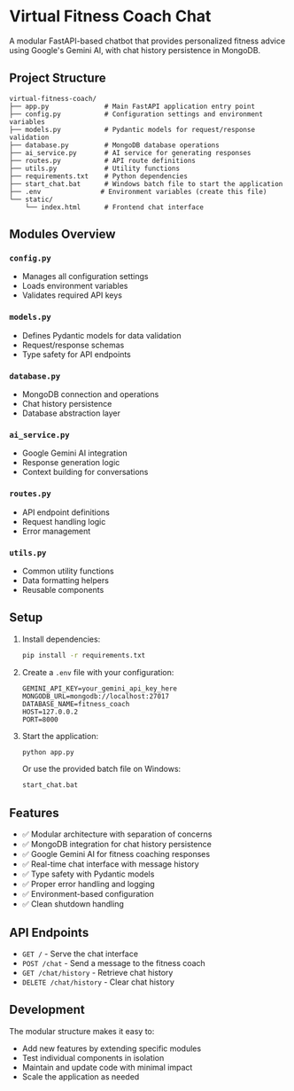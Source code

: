 # Virtual Fitness Coach Chat

A modular FastAPI-based chatbot that provides personalized fitness advice using Google's Gemini AI, with chat history persistence in MongoDB.

## Project Structure

```
virtual-fitness-coach/
├── app.py              # Main FastAPI application entry point
├── config.py           # Configuration settings and environment variables
├── models.py           # Pydantic models for request/response validation
├── database.py         # MongoDB database operations
├── ai_service.py       # AI service for generating responses
├── routes.py           # API route definitions
├── utils.py            # Utility functions
├── requirements.txt    # Python dependencies
├── start_chat.bat      # Windows batch file to start the application
├── .env               # Environment variables (create this file)
└── static/
    └── index.html      # Frontend chat interface
```

## Modules Overview

### `config.py`
- Manages all configuration settings
- Loads environment variables
- Validates required API keys

### `models.py`
- Defines Pydantic models for data validation
- Request/response schemas
- Type safety for API endpoints

### `database.py`
- MongoDB connection and operations
- Chat history persistence
- Database abstraction layer

### `ai_service.py`
- Google Gemini AI integration
- Response generation logic
- Context building for conversations

### `routes.py`
- API endpoint definitions
- Request handling logic
- Error management

### `utils.py`
- Common utility functions
- Data formatting helpers
- Reusable components

## Setup

1. Install dependencies:
   ```bash
   pip install -r requirements.txt
   ```

2. Create a `.env` file with your configuration:
   ```
   GEMINI_API_KEY=your_gemini_api_key_here
   MONGODB_URL=mongodb://localhost:27017
   DATABASE_NAME=fitness_coach
   HOST=127.0.0.2
   PORT=8000
   ```

3. Start the application:
   ```bash
   python app.py
   ```
   Or use the provided batch file on Windows:
   ```bash
   start_chat.bat
   ```

## Features

- ✅ Modular architecture with separation of concerns
- ✅ MongoDB integration for chat history persistence
- ✅ Google Gemini AI for fitness coaching responses
- ✅ Real-time chat interface with message history
- ✅ Type safety with Pydantic models
- ✅ Proper error handling and logging
- ✅ Environment-based configuration
- ✅ Clean shutdown handling

## API Endpoints

- `GET /` - Serve the chat interface
- `POST /chat` - Send a message to the fitness coach
- `GET /chat/history` - Retrieve chat history
- `DELETE /chat/history` - Clear chat history

## Development

The modular structure makes it easy to:
- Add new features by extending specific modules
- Test individual components in isolation
- Maintain and update code with minimal impact
- Scale the application as needed
